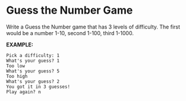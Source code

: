 # Guess the Number Game

Write a Guess the Number game that has 3 levels of difficulty. The first would
be a number 1-10, second 1-100, third 1-1000.

**EXAMPLE:**

```plaintext
Pick a difficulty: 1
What's your guess? 1
Too low
What's your guess? 5
Too high
What's your guess? 2
You got it in 3 guesses!
Play again? n
```
